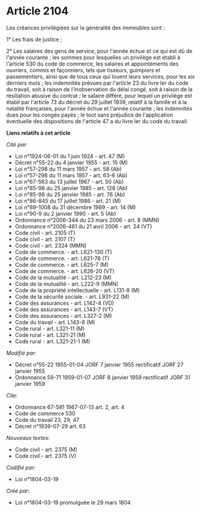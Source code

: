 # Article 2104

Les créances privilégiées sur la généralité des immeubles sont :

1° Les frais de justice ;

2° Les salaires des gens de service, pour l'année échue et ce qui est dû de l'année courante ; les sommes pour lesquelles un
privilège est établi à l'article 530 du code de commerce, les salaires et appointements des ouvriers, commis et façonniers,
tels que tisseurs, guimpiers et passementiers, ainsi que de tous ceux qui louent leurs services, pour les six derniers mois ;
les indemnités prévues par l'article 23 du livre Ier du code du travail, soit à raison de l'inobservation du délai congé,
soit à raison de la résiliation abusive du contrat ; le salaire différé, pour lequel un privilège est établi par l'article 73
du décret du 29 juillet 1939, relatif à la famille et à la natalité françaises, pour l'année échue et l'année courante ; les
indemnités dues pour les congés payés ; le tout sans préjudice de l'application éventuelle des dispositions de l'article 47 a
du livre Ier du code du travail.

**Liens relatifs à cet article**

_Cité par_:

  - Loi n°1924-06-01 du 1 juin 1924 - art. 47 (M)
  - Décret n°55-22 du 4 janvier 1955 - art. 15 (M)
  - Loi n°57-298 du 11 mars 1957 - art. 58 (Ab)
  - Loi n°57-298 du 11 mars 1957 - art. 63-6 (Ab)
  - Loi n°67-563 du 13 juillet 1967 - art. 50 (Ab)
  - Loi n°85-98 du 25 janvier 1985 - art. 128 (Ab)
  - Loi n°85-98 du 25 janvier 1985 - art. 76 (Ab)
  - Loi n°86-845 du 17 juillet 1986 - art. 21 (M)
  - Loi n°89-1008 du 31 décembre 1989 - art. 14 (M)
  - Loi n°90-9 du 2 janvier 1990 - art. 5 (Ab)
  - Ordonnance n°2006-344 du 23 mars 2006 - art. 8 (MMN)
  - Ordonnance n°2006-461 du 21 avril 2006 - art. 24 (VT)
  - Code civil - art. 2105 (T)
  - Code civil - art. 2107 (T)
  - Code civil - art. 2324 (MMN)
  - Code de commerce. - art. L621-130 (T)
  - Code de commerce. - art. L621-78 (T)
  - Code de commerce. - art. L625-7 (M)
  - Code de commerce. - art. L626-20 (VT)
  - Code de la mutualité - art. L212-23 (M)
  - Code de la mutualité - art. L222-9 (MMN)
  - Code de la propriété intellectuelle - art. L131-8 (M)
  - Code de la sécurité sociale. - art. L931-22 (M)
  - Code des assurances - art. L142-4 (VD)
  - Code des assurances - art. L143-7 (VT)
  - Code des assurances - art. L327-2 (M)
  - Code du travail - art. L143-8 (M)
  - Code rural - art. L321-11 (M)
  - Code rural - art. L321-21 (M)
  - Code rural - art. L321-21-1 (M)

_Modifié par_:

  - Décret n°55-22 1955-01-04 JORF 7 janvier 1955 rectificatif JORF 27 janvier 1955
  - Ordonnance 59-71 1959-01-07 JORF 8 janvier 1959 rectificatif JORF 31 janvier 1959

_Cite_:

  - Ordonnance 67-581 1967-07-13 art. 2, art. 4
  - Code de commerce 530
  - Code du travail 23, 29, 47
  - Décret n°1939-07-29 art. 63

_Nouveaux textes_:

  - Code civil - art. 2375 (M)
  - Code civil - art. 2375 (V)

_Codifié par_:

  - Loi n°1804-03-19

_Créé par_:

  - Loi n°1804-03-19 promulguée le 29 mars 1804
